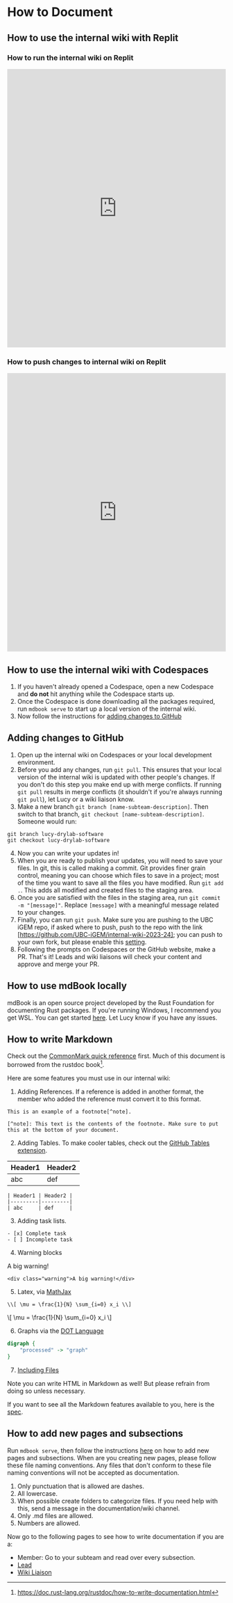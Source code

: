 # How to Document

<!-- toc -->

## How to use the internal wiki with Replit

### How to run the internal wiki on Replit
<iframe src="https://scribehow.com/embed/Accessing_and_Editing_UBC-iGEM_Wiki_Page__28CL9QzYTb6sJZu4gRdm9w" width="100%" height="640" allowfullscreen frameborder="0"></iframe>

### How to push changes to internal wiki on Replit
<iframe src="https://scribehow.com/embed/Push_changes_to_Internal_Wiki_on_Replit_Step-by-Step_Guide__jItfj2-jSwCz9w1tIQNLTA" width="100%" height="640" allowfullscreen frameborder="0"></iframe>

## How to use the internal wiki with Codespaces
1. If you haven't already opened a Codespace, open a new Codespace and **do not** hit anything while the Codespace starts up. 
2. Once the Codespace is done downloading all the packages required, run `mdbook serve` to start up a local version of the internal wiki. 
3. Now follow the instructions for [adding changes to GitHub](#adding-changes-to-github)

## Adding changes to GitHub
1. Open up the internal wiki on Codespaces or your local development environment. 
2. Before you add any changes, run `git pull`. This ensures that your local version of the internal wiki is updated with other people's changes. If you don't do this step you make end up with merge conflicts. If running `git pull` results in merge conflicts (it shouldn't if you're always running `git pull`), let Lucy or a wiki liaison know.
3. Make a new branch `git branch [name-subteam-description]`. Then switch to that branch, `git checkout [name-subteam-description]`. Someone would run: 
```git
git branch lucy-drylab-software
git checkout lucy-drylab-software
```
4. Now you can write your updates in! 
5. When you are ready to publish your updates, you will need to save your files. In git, this is called making a commit. Git provides finer grain control, meaning you can choose which files to save in a project; most of the time you want to save all the files you have modified. Run `git add .`. This adds all modified and created files to the staging area. 
6. Once you are satisfied with the files in the staging area, run `git commit -m "[message]"`. Replace `[message]` with a meaningful message related to your changes. 
7. Finally, you can run `git push`. Make sure you are pushing to the UBC iGEM repo, if asked where to push, push to the repo with the link [https://github.com/UBC-iGEM/internal-wiki-2023-24]; you can push to your own fork, but please enable this [setting](https://docs.github.com/en/pull-requests/collaborating-with-pull-requests/working-with-forks/allowing-changes-to-a-pull-request-branch-created-from-a-fork). 
8. Following the prompts on Codespaces or the GitHub website, make a PR. That's it! Leads and wiki liaisons will check your content and approve and merge your PR. 

## How to use mdBook locally
mdBook is an open source project developed by the Rust Foundation for documenting Rust packages. If you're running Windows, I recommend you get WSL. You can get started [here](https://rust-lang.github.io/mdBook/guide/installation.html). Let Lucy know if you have any issues.

## How to write Markdown

Check out the [CommonMark quick reference](https://commonmark.org/help/) first. Much of this document is borrowed from the rustdoc book[^rust].

Here are some features you must use in our internal wiki:

1. Adding References. If a reference is added in another format, the member who added the reference must convert it to this format.

```
This is an example of a footnote[^note].

[^note]: This text is the contents of the footnote. Make sure to put this at the bottom of your document.
```

2. Adding Tables. To make cooler tables, check out the [GitHub Tables extension](https://github.github.com/gfm/#tables-extension-).

| Header1 | Header2 |
| ------- | ------- |
| abc     | def     |

```
| Header1 | Header2 |
|---------|---------|
| abc     | def     |

```

3. Adding task lists.

```
- [x] Complete task
- [ ] Incomplete task
```

4. Warning blocks

<div class="warning">A big warning!</div>

```
<div class="warning">A big warning!</div>
```

5. Latex, via [MathJax](https://www.mathjax.org/)

```
\\[ \mu = \frac{1}{N} \sum_{i=0} x_i \\]
```

\\[ \mu = \frac{1}{N} \sum_{i=0} x_i \\]

6. Graphs via the [DOT Language](https://graphviz.gitlab.io/doc/info/lang.html)

```dot process
digraph {
    "processed" -> "graph"
}
```

7. [Including Files](https://rust-lang.github.io/mdBook/format/mdbook.html#including-files)

Note you can write HTML in Markdown as well! But please refrain from doing so unless necessary.

If you want to see all the Markdown features available to you, here is the [spec](https://spec.commonmark.org/0.30/).

## How to add new pages and subsections

Run `mdbook serve`, then follow the instructions [here](https://rust-lang.github.io/mdBook/format/summary.html) on how to add new pages and subsections. When are you creating new pages, please follow these file naming conventions. Any files that don't conform to these file naming conventions will not be accepted as documentation.

1. Only punctuation that is allowed are dashes.  
2. All lowercase. 
3. When possible create folders to categorize files. If you need help with this, send a message in the documentation/wiki channel.
4. Only .md files are allowed.
5. Numbers are allowed.

Now go to the following pages to see how to write documentation if you are a:

- Member: Go to your subteam and read over every subsection.
- [Lead](./lead.md)
- [Wiki Liaison](./liaison.md)

[^rust]: https://doc.rust-lang.org/rustdoc/how-to-write-documentation.html
